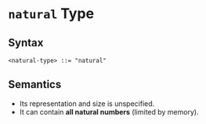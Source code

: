 # `natural` Type

## Syntax

```
<natural-type> ::= "natural"
```

## Semantics

- Its representation and size is unspecified.
- It can contain **all natural numbers** (limited by memory).
